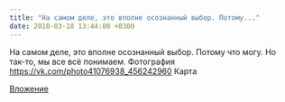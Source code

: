 ```yaml
---
title: "На самом деле, это вполне осознанный выбор. Потому..."
date: 2018-03-18 13:44:00 +0300
---
```


На самом деле, это вполне осознанный выбор. Потому что могу.
Но так-то, мы все всё понимаем.
Фотография
https://vk.com/photo41076938_456242960
Карта

[Вложение](https://vk.com/photo41076938_456242960)
